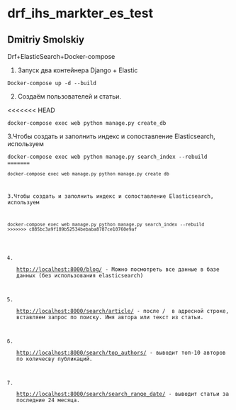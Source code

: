 
  
<h1 class="code-line" data-line-start=0 data-line-end=1 ><a id="drf_ihs_markter_es_test_0"></a>drf_ihs_markter_es_test</h1>
<h2 class="code-line" data-line-start=1 data-line-end=2 ><a id="Dmitriy_Smolskiy__1"></a>Dmitriy Smolskiy</h2>
<p class="has-line-data" data-line-start="3" data-line-end="4">Drf+ElasticSearch+Docker-compose</p>
<ol>
<li class="has-line-data" data-line-start="5" data-line-end="6">Запуск два контейнера Django + Elastic</li>
</ol>
<pre><code class="has-line-data" data-line-start="7" data-line-end="9" class="language-sh">Docker-compose up <span class="hljs-operator">-d</span> --build
</code></pre>
<ol start="2">
<li class="has-line-data" data-line-start="10" data-line-end="11">Создаём пользователей и статьи.</li>
</ol>
<<<<<<< HEAD
<pre><code class="has-line-data" data-line-start="12" data-line-end="14" class="language-sh">docker-compose <span class="hljs-built_in">exec</span> web python manage.py create_db 
</code></pre>
<p class="has-line-data" data-line-start="14" data-line-end="15">3.Чтобы создать и заполнить индекс и сопоставление Elasticsearch, используем</p>
<pre><code class="has-line-data" data-line-start="16" data-line-end="18" class="language-sh">docker-compose <span class="hljs-built_in">exec</span> web python manage.py search_index --rebuild  
=======
<pre><code class="has-line-data" data-line-start="12" data-line-end="14" class="language-sh">docker-compose <span class="hljs-built_in">exec</span> web manage.py python manage.py create_db 
</code></pre>
<p class="has-line-data" data-line-start="14" data-line-end="15">3.Чтобы создать и заполнить индекс и сопоставление Elasticsearch, используем</p>
<pre><code class="has-line-data" data-line-start="16" data-line-end="18" class="language-sh">docker-compose <span class="hljs-built_in">exec</span> web manage.py python manage.py search_index --rebuild  
>>>>>>> c885bc3a9f189b52534bebaba8787ce10760e9af
</code></pre>
<ol start="4">
<li class="has-line-data" data-line-start="18" data-line-end="20">
<p class="has-line-data" data-line-start="18" data-line-end="19"><a href="http://localhost:8000/blog/">http://localhost:8000/blog/</a> - Можно посмотреть все данные в базе данных (без использования elasticsearch)</p>
</li>
<li class="has-line-data" data-line-start="20" data-line-end="21">
<p class="has-line-data" data-line-start="20" data-line-end="21"><a href="http://localhost:8000/search/article/">http://localhost:8000/search/article/</a> - после /  в адресной строке, вставляем запрос по поиску. Имя автора или текст из статьи.</p>
</li>
<li class="has-line-data" data-line-start="21" data-line-end="22">
<p class="has-line-data" data-line-start="21" data-line-end="22"><a href="http://localhost:8000/search/top_authors/">http://localhost:8000/search/top_authors/</a> - выводит топ-10 авторов по количесву публикаций.</p>
</li>
<li class="has-line-data" data-line-start="22" data-line-end="24">
<p class="has-line-data" data-line-start="22" data-line-end="23"><a href="http://localhost:8000/search/search_range_date/">http://localhost:8000/search/search_range_date/</a> - выводит статьи за последние 24 месяца.</p>
</li>
</ol>
